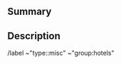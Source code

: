 ## Summary

<!-- Insert a summary here -->

## Description

<!-- Insert a description here -->

/label ~"type::misc" ~"group:hotels"
